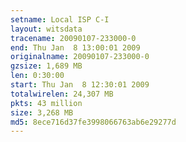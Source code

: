 ```yaml
---
setname: Local ISP C-I
layout: witsdata
tracename: 20090107-233000-0
end: Thu Jan  8 13:00:01 2009
originalname: 20090107-233000-0
gzsize: 1,689 MB
len: 0:30:00
start: Thu Jan  8 12:30:01 2009
totalwirelen: 24,307 MB
pkts: 43 million
size: 3,268 MB
md5: 8ece716d37fe3998066763ab6e29277d
---
```

